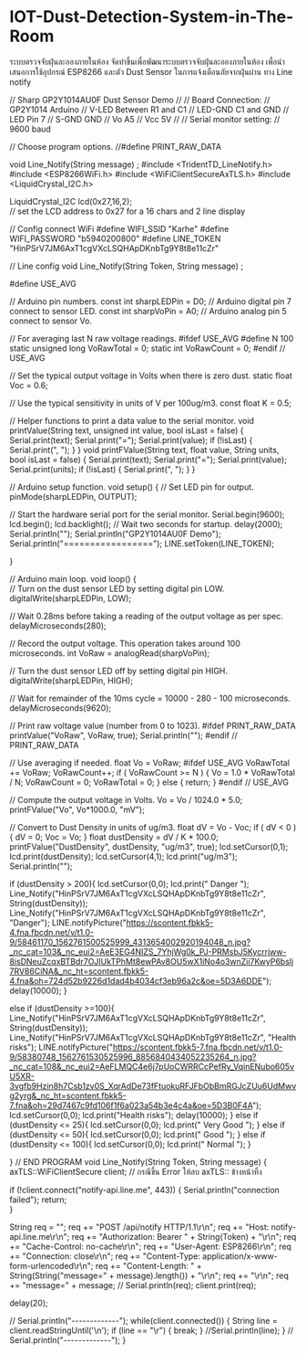 # IOT-Dust-Detection-System-in-The-Room
ระบบตรวจจับฝุ่นละอองภายในห้อง จัดทำขึ้นเพื่อพัฒนาระบบตรวจจับฝุ่นละอองภายในห้อง เพื่อนำเสนอการใช้อุปกรณ์ ESP8266 และตัว Dust Sensor ในการแจ้งเตือนภัยจากฝุ่นผ่าน ทาง Line notify 

// Sharp GP2Y1014AU0F Dust Sensor Demo
//
// Board Connection:
//   GP2Y1014    Arduino
//   V-LED       Between R1 and C1
//   LED-GND     C1 and GND
//   LED         Pin 7
//   S-GND       GND
//   Vo          A5
//   Vcc         5V
//
// Serial monitor setting:
//   9600 baud


// Choose program options.
//#define PRINT_RAW_DATA

void Line_Notify(String message) ;
#include <TridentTD_LineNotify.h>
#include <ESP8266WiFi.h> 
#include <WiFiClientSecureAxTLS.h> 
#include <LiquidCrystal_I2C.h>

LiquidCrystal_I2C lcd(0x27,16,2);  
 // set the LCD address to 0x27 for a 16 chars and 2 line display

// Config connect WiFi
#define WIFI_SSID "Karhe"
#define WIFI_PASSWORD "b5940200800"
#define LINE_TOKEN  "HinPSrV7JM6AxT1cgVXcLSQHApDKnbTg9Y8t8e11cZr"

// Line config
void Line_Notify(String Token, String message) ;

#define USE_AVG

// Arduino pin numbers.
const int sharpLEDPin = D0;   // Arduino digital pin 7 connect to sensor LED.
const int sharpVoPin = A0;   // Arduino analog pin 5 connect to sensor Vo.

// For averaging last N raw voltage readings.
#ifdef USE_AVG
#define N 100
static unsigned long VoRawTotal = 0;
static int VoRawCount = 0;
#endif // USE_AVG

// Set the typical output voltage in Volts when there is zero dust. 
static float Voc = 0.6;

// Use the typical sensitivity in units of V per 100ug/m3.
const float K = 0.5;
  

// Helper functions to print a data value to the serial monitor.
void printValue(String text, unsigned int value, bool isLast = false) {
  Serial.print(text);
  Serial.print("=");
  Serial.print(value);
  if (!isLast) {
    Serial.print(", ");
  }
}
void printFValue(String text, float value, String units, bool isLast = false) {
  Serial.print(text);
  Serial.print("=");
  Serial.print(value);
  Serial.print(units);
  if (!isLast) {
    Serial.print(", ");
  }
}



// Arduino setup function.
void setup() {
  // Set LED pin for output.
  pinMode(sharpLEDPin, OUTPUT);
  
  // Start the hardware serial port for the serial monitor.
  Serial.begin(9600);
 lcd.begin();
lcd.backlight();
  // Wait two seconds for startup.
  delay(2000);
  Serial.println("");
  Serial.println("GP2Y1014AU0F Demo");
  Serial.println("=================");
   LINE.setToken(LINE_TOKEN);

}


// Arduino main loop.
void loop() {  
  // Turn on the dust sensor LED by setting digital pin LOW.
  digitalWrite(sharpLEDPin, LOW);

  // Wait 0.28ms before taking a reading of the output voltage as per spec.
  delayMicroseconds(280);

  // Record the output voltage. This operation takes around 100 microseconds.
  int VoRaw = analogRead(sharpVoPin);
  
  // Turn the dust sensor LED off by setting digital pin HIGH.
  digitalWrite(sharpLEDPin, HIGH);

  // Wait for remainder of the 10ms cycle = 10000 - 280 - 100 microseconds.
  delayMicroseconds(9620);
  
  // Print raw voltage value (number from 0 to 1023).
  #ifdef PRINT_RAW_DATA
  printValue("VoRaw", VoRaw, true);
  Serial.println("");
  #endif // PRINT_RAW_DATA
  
  // Use averaging if needed.
  float Vo = VoRaw;
  #ifdef USE_AVG
  VoRawTotal += VoRaw;
  VoRawCount++;
  if ( VoRawCount >= N ) {
    Vo = 1.0 * VoRawTotal / N;
    VoRawCount = 0;
    VoRawTotal = 0;
  } else {
    return;
  }
  #endif // USE_AVG

  // Compute the output voltage in Volts.
  Vo = Vo / 1024.0 * 5.0;
  printFValue("Vo", Vo*1000.0, "mV");

  // Convert to Dust Density in units of ug/m3.
  float dV = Vo - Voc;
  if ( dV < 0 ) {
    dV = 0;
    Voc = Vo;
  }
  float dustDensity = dV / K * 100.0;
  printFValue("DustDensity", dustDensity, "ug/m3", true);
   lcd.setCursor(0,1); 
   lcd.print(dustDensity); 
   lcd.setCursor(4,1); 
   lcd.print("ug/m3"); 
  Serial.println("");


  
   
  if (dustDensity > 200){ 
    lcd.setCursor(0,0); 
   lcd.print("     Danger "); 
    Line_Notify("HinPSrV7JM6AxT1cgVXcLSQHApDKnbTg9Y8t8e11cZr", String(dustDensity));
    Line_Notify("HinPSrV7JM6AxT1cgVXcLSQHApDKnbTg9Y8t8e11cZr", "Danger");
    LINE.notifyPicture("https://scontent.fbkk5-4.fna.fbcdn.net/v/t1.0-9/58461170_1562761500525999_4313654002920194048_n.jpg?_nc_cat=103&_nc_eui2=AeE3EG4NIZS_7YhjWg0k_PJ-PRMsbJ5Kycrrjww-8isDNeuZcqxBTBdr7OJIUkTPhMt8ewPAv8OU5wX1iNo4o3wnZii7KwyP6bslj7RV86CiNA&_nc_ht=scontent.fbkk5-4.fna&oh=724d52b9226d1dad4b4034cf3eb96a2c&oe=5D3A6DDE");
   delay(10000);
   }

   else if (dustDensity >=100){
    Line_Notify("HinPSrV7JM6AxT1cgVXcLSQHApDKnbTg9Y8t8e11cZr", String(dustDensity));
    Line_Notify("HinPSrV7JM6AxT1cgVXcLSQHApDKnbTg9Y8t8e11cZr", "Health risks");
   LINE.notifyPicture("https://scontent.fbkk5-7.fna.fbcdn.net/v/t1.0-9/58380748_1562761530525996_8856840434052235264_n.jpg?_nc_cat=108&_nc_eui2=AeFLMQC4e6j7pUoCWRRCcPefRy_VqinENubo605vU5XR-3vgfb9Hzin8h7Csb1zv0S_XqrAdDe73fFtuokuRFJFbObBmRGJcZUu6UdMwvg2yrg&_nc_ht=scontent.fbkk5-7.fna&oh=29d7467c9fd106f1f6a023a54b3e4c4a&oe=5D3B0F4A");
     lcd.setCursor(0,0); 
    lcd.print("Health risks"); 
    delay(10000);
  }
   else if (dustDensity <= 25){
     lcd.setCursor(0,0); 
    lcd.print(" Very Good  "); 
  }
   else if (dustDensity <= 50){
     lcd.setCursor(0,0); 
    lcd.print("   Good   "); 
  }
    else if (dustDensity <= 100){
     lcd.setCursor(0,0); 
    lcd.print("  Normal    "); 
  }
   
} // END PROGRAM
void Line_Notify(String Token, String message) {
  axTLS::WiFiClientSecure client; // กรณีขึ้น Error ให้ลบ axTLS:: ข้างหน้าทิ้ง

  if (!client.connect("notify-api.line.me", 443)) {
    Serial.println("connection failed");
    return;   
  }

  String req = "";
  req += "POST /api/notify HTTP/1.1\r\n";
  req += "Host: notify-api.line.me\r\n";
  req += "Authorization: Bearer " + String(Token) + "\r\n";
  req += "Cache-Control: no-cache\r\n";
  req += "User-Agent: ESP8266\r\n";
  req += "Connection: close\r\n";
  req += "Content-Type: application/x-www-form-urlencoded\r\n";
  req += "Content-Length: " + String(String("message=" + message).length()) + "\r\n";
  req += "\r\n";
  req += "message=" + message;
  // Serial.println(req);
  client.print(req);
    
  delay(20);

  // Serial.println("-------------");
  while(client.connected()) {
    String line = client.readStringUntil('\n');
    if (line == "\r") {
      break;
    }
    //Serial.println(line);
  }
  // Serial.println("-------------");
}
